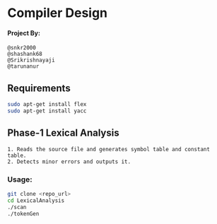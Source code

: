 # Compiler Design

#### Project By:
    @snkr2000
    @shashank68
    @Srikrishnayaji
    @tarunanur

## Requirements

```bash
sudo apt-get install flex
sudo apt-get install yacc
```

## Phase-1 Lexical Analysis
    1. Reads the source file and generates symbol table and constant table.
    2. Detects minor errors and outputs it.

### Usage:

```bash
git clone <repo_url>
cd LexicalAnalysis
./scan
./tokenGen
```

